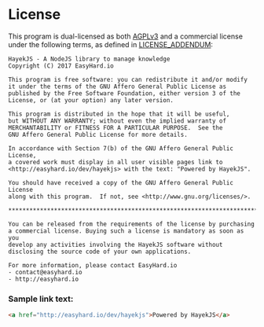 # License

This program is dual-licensed as both [AGPLv3](https://github.com/easyhard-io/hayekjs/blob/master/LICENSE) and a commercial license under the following terms, as defined in [LICENSE_ADDENDUM](https://github.com/easyhard-io/hayekjs/blob/master/LICENSE-ADDENDUM.md):

    HayekJS - A NodeJS library to manage knowledge
    Copyright (C) 2017 EasyHard.io

    This program is free software: you can redistribute it and/or modify
    it under the terms of the GNU Affero General Public License as
    published by the Free Software Foundation, either version 3 of the
    License, or (at your option) any later version.

    This program is distributed in the hope that it will be useful,
    but WITHOUT ANY WARRANTY; without even the implied warranty of
    MERCHANTABILITY or FITNESS FOR A PARTICULAR PURPOSE.  See the
    GNU Affero General Public License for more details.

    In accordance with Section 7(b) of the GNU Affero General Public License,
    a covered work must display in all user visible pages link to 
    <http://easyhard.io/dev/hayekjs> with the text: "Powered by HayekJS".

    You should have received a copy of the GNU Affero General Public License
    along with this program.  If not, see <http://www.gnu.org/licenses/>.

    **************************************************************************

    You can be released from the requirements of the license by purchasing
    a commercial license. Buying such a license is mandatory as soon as you
    develop any activities involving the HayekJS software without
    disclosing the source code of your own applications.

    For more information, please contact EasyHard.io
    - contact@easyhard.io
    - http://easyhard.io

### Sample link text:
``` html
<a href="http://easyhard.io/dev/hayekjs">Powered by HayekJS</a>
```
